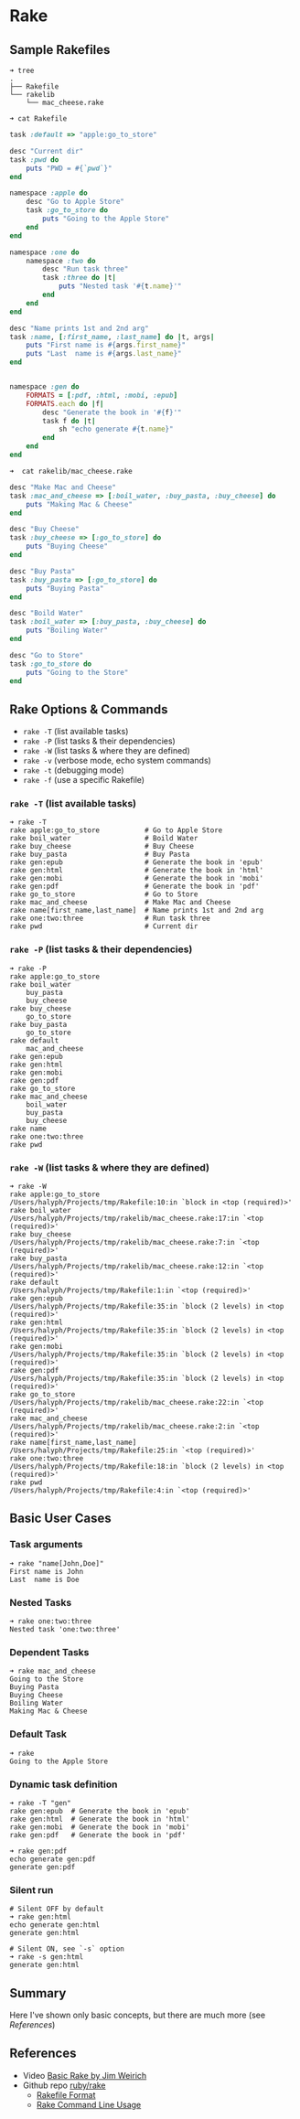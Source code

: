 # Rake

## Sample Rakefiles

```shell
➜ tree
.
├── Rakefile
└── rakelib
    └── mac_cheese.rake
```

`➜ cat Rakefile`

```ruby
task :default => "apple:go_to_store"

desc "Current dir"
task :pwd do
    puts "PWD = #{`pwd`}"
end

namespace :apple do
    desc "Go to Apple Store"
    task :go_to_store do
        puts "Going to the Apple Store"
    end
end

namespace :one do
    namespace :two do
        desc "Run task three"
        task :three do |t|
            puts "Nested task '#{t.name}'"
        end
    end
end

desc "Name prints 1st and 2nd arg"
task :name, [:first_name, :last_name] do |t, args|
    puts "First name is #{args.first_name}"
    puts "Last  name is #{args.last_name}"
end


namespace :gen do
    FORMATS = [:pdf, :html, :mobi, :epub]
    FORMATS.each do |f|
        desc "Generate the book in '#{f}'"
        task f do |t|
            sh "echo generate #{t.name}"
        end
    end
end
```

`➜  cat rakelib/mac_cheese.rake`

```ruby
desc "Make Mac and Cheese"
task :mac_and_cheese => [:boil_water, :buy_pasta, :buy_cheese] do
    puts "Making Mac & Cheese"
end

desc "Buy Cheese"
task :buy_cheese => [:go_to_store] do
    puts "Buying Cheese"
end

desc "Buy Pasta"
task :buy_pasta => [:go_to_store] do
    puts "Buying Pasta"
end

desc "Boild Water"
task :boil_water => [:buy_pasta, :buy_cheese] do
    puts "Boiling Water"
end

desc "Go to Store"
task :go_to_store do
    puts "Going to the Store"
end
```

## Rake Options & Commands

- `rake -T` (list available tasks)
- `rake -P` (list tasks & their dependencies)
- `rake -W` (list tasks & where they are defined)
- `rake -v` (verbose mode, echo system commands)
- `rake -t` (debugging mode)
- `rake -f` (use a specific Rakefile)

### `rake -T` (list available tasks)

```shell
➜ rake -T
rake apple:go_to_store           # Go to Apple Store
rake boil_water                  # Boild Water
rake buy_cheese                  # Buy Cheese
rake buy_pasta                   # Buy Pasta
rake gen:epub                    # Generate the book in 'epub'
rake gen:html                    # Generate the book in 'html'
rake gen:mobi                    # Generate the book in 'mobi'
rake gen:pdf                     # Generate the book in 'pdf'
rake go_to_store                 # Go to Store
rake mac_and_cheese              # Make Mac and Cheese
rake name[first_name,last_name]  # Name prints 1st and 2nd arg
rake one:two:three               # Run task three
rake pwd                         # Current dir
```

### `rake -P` (list tasks & their dependencies)

```shell
➜ rake -P
rake apple:go_to_store
rake boil_water
    buy_pasta
    buy_cheese
rake buy_cheese
    go_to_store
rake buy_pasta
    go_to_store
rake default
    mac_and_cheese
rake gen:epub
rake gen:html
rake gen:mobi
rake gen:pdf
rake go_to_store
rake mac_and_cheese
    boil_water
    buy_pasta
    buy_cheese
rake name
rake one:two:three
rake pwd
```

### `rake -W` (list tasks & where they are defined)

```shell
➜ rake -W
rake apple:go_to_store              /Users/halyph/Projects/tmp/Rakefile:10:in `block in <top (required)>'
rake boil_water                     /Users/halyph/Projects/tmp/rakelib/mac_cheese.rake:17:in `<top (required)>'
rake buy_cheese                     /Users/halyph/Projects/tmp/rakelib/mac_cheese.rake:7:in `<top (required)>'
rake buy_pasta                      /Users/halyph/Projects/tmp/rakelib/mac_cheese.rake:12:in `<top (required)>'
rake default                        /Users/halyph/Projects/tmp/Rakefile:1:in `<top (required)>'
rake gen:epub                       /Users/halyph/Projects/tmp/Rakefile:35:in `block (2 levels) in <top (required)>'
rake gen:html                       /Users/halyph/Projects/tmp/Rakefile:35:in `block (2 levels) in <top (required)>'
rake gen:mobi                       /Users/halyph/Projects/tmp/Rakefile:35:in `block (2 levels) in <top (required)>'
rake gen:pdf                        /Users/halyph/Projects/tmp/Rakefile:35:in `block (2 levels) in <top (required)>'
rake go_to_store                    /Users/halyph/Projects/tmp/rakelib/mac_cheese.rake:22:in `<top (required)>'
rake mac_and_cheese                 /Users/halyph/Projects/tmp/rakelib/mac_cheese.rake:2:in `<top (required)>'
rake name[first_name,last_name]     /Users/halyph/Projects/tmp/Rakefile:25:in `<top (required)>'
rake one:two:three                  /Users/halyph/Projects/tmp/Rakefile:18:in `block (2 levels) in <top (required)>'
rake pwd                            /Users/halyph/Projects/tmp/Rakefile:4:in `<top (required)>'
```

## Basic User Cases

### Task arguments

```shell
➜ rake "name[John,Doe]"
First name is John
Last  name is Doe
```

### Nested Tasks

```shell
➜ rake one:two:three
Nested task 'one:two:three'
```

### Dependent Tasks

```shell
➜ rake mac_and_cheese
Going to the Store
Buying Pasta
Buying Cheese
Boiling Water
Making Mac & Cheese
```

### Default Task

```shell
➜ rake
Going to the Apple Store
```

### Dynamic task definition

```shell
➜ rake -T "gen"
rake gen:epub  # Generate the book in 'epub'
rake gen:html  # Generate the book in 'html'
rake gen:mobi  # Generate the book in 'mobi'
rake gen:pdf   # Generate the book in 'pdf'

➜ rake gen:pdf
echo generate gen:pdf
generate gen:pdf
```

### Silent run

```shell
# Silent OFF by default
➜ rake gen:html
echo generate gen:html
generate gen:html

# Silent ON, see `-s` option
➜ rake -s gen:html
generate gen:html
```

## Summary

Here I've shown only basic concepts, but there are much more (see *References*)

## References

- Video [Basic Rake by Jim Weirich](https://www.youtube.com/watch?v=AFPWDzHWjEY)
- Github repo [ruby/rake](https://github.com/ruby/rake)
  - [Rakefile Format](https://github.com/ruby/rake/blob/master/doc/rakefile.rdoc)
  - [Rake Command Line Usage](https://github.com/ruby/rake/blob/master/doc/command_line_usage.rdoc)
